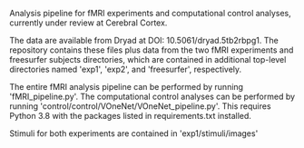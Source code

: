 Analysis pipeline for fMRI experiments and computational control analyses, currently under review at Cerebral Cortex.

The data are available from Dryad at DOI: 10.5061/dryad.5tb2rbpg1. The repository contains these files plus data from the two fMRI experiments and freesurfer subjects directories, which are contained in additional top-level directories named 'exp1', 'exp2', and 'freesurfer', respectively.

The entire fMRI analysis pipeline can be performed by running 'fMRI_pipeline.py'. The computational control analyses can be performed by running 'control/control/VOneNet/VOneNet_pipeline.py'. This requires Python 3.8 with the packages listed in requirements.txt installed.

Stimuli for both experiments are contained in 'exp1/stimuli/images'


